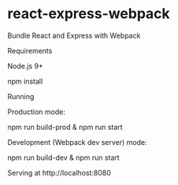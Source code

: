 # react-express-webpack
Bundle React and Express with Webpack


Requirements

Node.js 9+

npm install

Running

Production mode:

npm run build-prod & npm run start

Development (Webpack dev server) mode:

npm run build-dev & npm run start

Serving at http://localhost:8080
